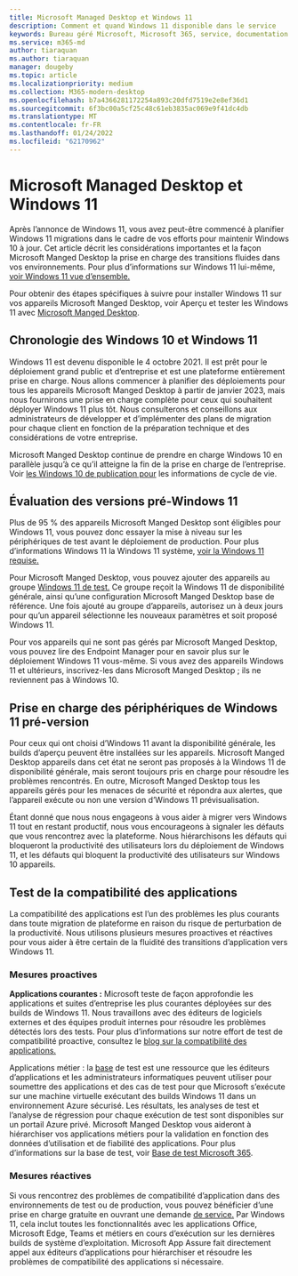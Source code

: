 ```yaml
---
title: Microsoft Managed Desktop et Windows 11
description: Comment et quand Windows 11 disponible dans le service
keywords: Bureau géré Microsoft, Microsoft 365, service, documentation
ms.service: m365-md
author: tiaraquan
ms.author: tiaraquan
manager: dougeby
ms.topic: article
ms.localizationpriority: medium
ms.collection: M365-modern-desktop
ms.openlocfilehash: b7a4366281172254a893c20dfd7519e2e8ef36d1
ms.sourcegitcommit: 6f3bc00a5cf25c48c61eb3835ac069e9f41dc4db
ms.translationtype: MT
ms.contentlocale: fr-FR
ms.lasthandoff: 01/24/2022
ms.locfileid: "62170962"
---
```

# <a name="microsoft-managed-desktop-and-windows-11"></a>Microsoft Managed Desktop et Windows 11

Après l’annonce de Windows 11, vous avez peut-être commencé à planifier Windows 11 migrations dans le cadre de vos efforts pour maintenir Windows 10 à jour. Cet article décrit les considérations importantes et la façon Microsoft Manged Desktop la prise en charge des transitions fluides dans vos environnements. Pour plus d’informations sur Windows 11 lui-même, [voir Windows 11 vue d’ensemble.](/windows/whats-new/windows-11)

Pour obtenir des étapes spécifiques à suivre pour installer Windows 11 sur vos appareils Microsoft Manged Desktop, voir Aperçu et tester les Windows 11 avec [Microsoft Manged Desktop](../working-with-managed-desktop/test-win11-mmd.md).

## <a name="timeline-for-windows-10-and-windows-11"></a>Chronologie des Windows 10 et Windows 11

Windows 11 est devenu disponible le 4 octobre 2021. Il est prêt pour le déploiement grand public et d’entreprise et est une plateforme entièrement prise en charge. Nous allons commencer à planifier des déploiements pour tous les appareils Microsoft Manged Desktop à partir de janvier 2023, mais nous fournirons une prise en charge complète pour ceux qui souhaitent déployer Windows 11 plus tôt. Nous consulterons et conseillons aux administrateurs de développer et d’implémenter des plans de migration pour chaque client en fonction de la préparation technique et des considérations de votre entreprise.

Microsoft Manged Desktop continue de prendre en charge Windows 10 en parallèle jusqu’à ce qu’il atteigne la fin de la prise en charge de l’entreprise. Voir [les Windows 10 de publication pour](/windows/release-health/release-information) les informations de cycle de vie.



## <a name="assessing-pre-release-versions-of-windows-11"></a>Évaluation des versions pré-Windows 11

Plus de 95 % des appareils Microsoft Manged Desktop sont éligibles pour Windows 11, vous pouvez donc essayer la mise à niveau sur les périphériques de test avant le déploiement de production. Pour plus d’informations Windows 11 la Windows 11 système, [voir la Windows 11 requise.](/windows/whats-new/windows-11-requirements) 

Pour Microsoft Manged Desktop, vous pouvez ajouter des appareils au groupe [Windows 11 de test.](/microsoft-365/managed-desktop/working-with-managed-desktop/test-win11-mmd?view=o365-worldwide#add-devices-to-the-windows-11-test-group) Ce groupe reçoit la Windows 11 de disponibilité générale, ainsi qu’une configuration Microsoft Manged Desktop base de référence. Une fois ajouté au groupe d’appareils, autorisez un à deux jours pour qu’un appareil sélectionne les nouveaux paramètres et soit proposé Windows 11.

Pour vos appareils qui ne sont pas gérés [](https://techcommunity.microsoft.com/t5/microsoft-endpoint-manager-blog/endpoint-manager-simplifies-upgrades-to-windows-11/ba-p/2771886) par Microsoft Manged Desktop, vous pouvez lire des Endpoint Manager pour en savoir plus sur le déploiement Windows 11 vous-même. Si vous avez des appareils Windows 11 et ultérieurs, inscrivez-les dans Microsoft Manged Desktop ; ils ne reviennent pas à Windows 10.

## <a name="support-for-pre-release-windows-11-devices"></a>Prise en charge des périphériques de Windows 11 pré-version

Pour ceux qui ont choisi d’Windows 11 avant la disponibilité générale, les builds d’aperçu peuvent être installées sur les appareils. Microsoft Manged Desktop appareils dans cet état ne seront pas proposés à la Windows 11 de disponibilité générale, mais seront toujours pris en charge pour résoudre les problèmes rencontrés. En outre, Microsoft Manged Desktop tous les appareils gérés pour les menaces de sécurité et répondra aux alertes, que l’appareil exécute ou non une version d’Windows 11 prévisualisation. 

Étant donné que nous nous engageons à vous aider à migrer vers Windows 11 tout en restant productif, nous vous encourageons à signaler les défauts que vous rencontrez avec la plateforme. Nous hiérarchisons les défauts qui bloqueront la productivité des utilisateurs lors du déploiement de Windows 11, et les défauts qui bloquent la productivité des utilisateurs sur Windows 10 appareils.

## <a name="testing-application-compatibility"></a>Test de la compatibilité des applications

La compatibilité des applications est l’un des problèmes les plus courants dans toute migration de plateforme en raison du risque de perturbation de la productivité. Nous utilisons plusieurs mesures proactives et réactives pour vous aider à être certain de la fluidité des transitions d’application vers Windows 11.

### <a name="proactive-measures"></a>Mesures proactives

**Applications courantes :** Microsoft teste de façon approfondie les applications et suites d’entreprise les plus courantes déployées sur des builds de Windows 11. Nous travaillons avec des éditeurs de logiciels externes et des équipes produit internes pour résoudre les problèmes détectés lors des tests. Pour plus d’informations sur notre effort de test de compatibilité proactive, consultez le [blog sur la compatibilité des applications.](https://blogs.windows.com/windowsexperience/2019/01/15/application-compatibility-in-the-windows-ecosystem/)

 Applications métier : la [base](https://www.microsoft.com/en-us/testbase) de test est une ressource que les éditeurs d’applications et les administrateurs informatiques peuvent utiliser pour soumettre des applications et des cas de test pour que Microsoft s’exécute sur une machine virtuelle exécutant des builds Windows 11 dans un environnement Azure sécurisé. Les résultats, les analyses de test et l’analyse de régression pour chaque exécution de test sont disponibles sur un portail Azure privé. Microsoft Manged Desktop vous aideront à hiérarchiser vos applications métiers pour la validation en fonction des données d’utilisation et de fiabilité des applications. Pour plus d’informations sur la base de test, voir [Base de test Microsoft 365](https://techcommunity.microsoft.com/t5/windows-it-pro-blog/test-base-for-microsoft-365-microsoft-ignite-2021-updates/ba-p/2185566).

### <a name="reactive-measures"></a>Mesures réactives
Si vous rencontrez des problèmes de compatibilité d’application dans des environnements de test ou de production, vous pouvez bénéficier d’une prise en charge gratuite en ouvrant une demande [de service.](/microsoft-365/managed-desktop/working-with-managed-desktop/test-win11-mmd?view=o365-worldwide#report-issues) Par Windows 11, cela inclut toutes les fonctionnalités avec les applications Office, Microsoft Edge, Teams et métiers en cours d’exécution sur les dernières builds de système d’exploitation. Microsoft App Assure fait directement appel aux éditeurs d’applications pour hiérarchiser et résoudre les problèmes de compatibilité des applications si nécessaire.

